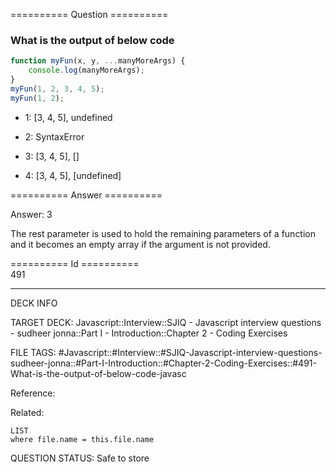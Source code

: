 ========== Question ==========  

### What is the output of below code

```javascript
function myFun(x, y, ...manyMoreArgs) {
    console.log(manyMoreArgs);
}
myFun(1, 2, 3, 4, 5);
myFun(1, 2);
```

-   1: [3, 4, 5], undefined

-   2: SyntaxError

-   3: [3, 4, 5], []

-   4: [3, 4, 5], [undefined]  

========== Answer ==========  

Answer: 3

The rest parameter is used to hold the remaining parameters of a function and it becomes an empty array if the argument is not provided.

========== Id ==========  
491

---

DECK INFO

TARGET DECK: Javascript::Interview::SJIQ - Javascript interview questions - sudheer jonna::Part I - Introduction::Chapter 2 - Coding Exercises

FILE TAGS: #Javascript::#Interview::#SJIQ-Javascript-interview-questions-sudheer-jonna::#Part-I-Introduction::#Chapter-2-Coding-Exercises::#491-What-is-the-output-of-below-code-javasc

Reference:

Related:

```dataview
LIST
where file.name = this.file.name
```

QUESTION STATUS: Safe to store
